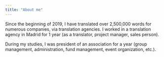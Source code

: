 ```yaml
---
title: "About me"
---
```


Since the beginning of 2019, I have translated over 2,500,000 words for numerous companies, via translation agencies. I worked in a translation agency in Madrid for 1 year (as a translator, project manager, sales person).

During my studies, I was president of an association for a year (group management, administration, fund management, event organization, etc.).
